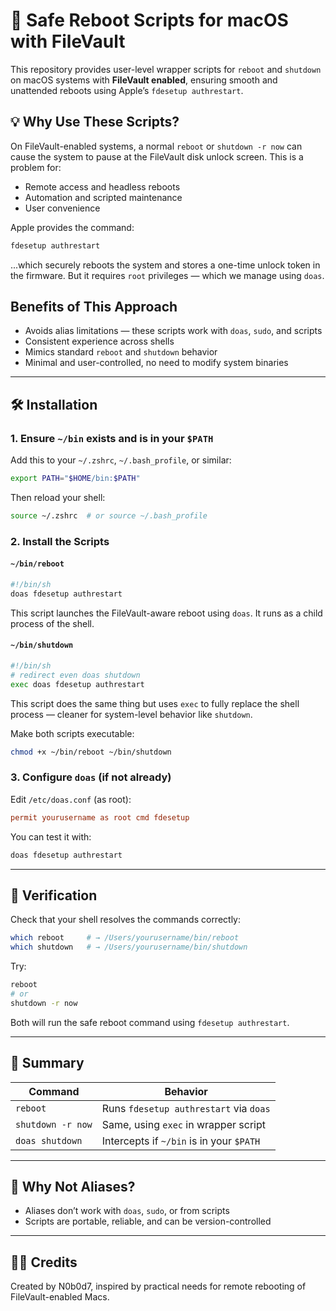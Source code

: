 
# 🔄 Safe Reboot Scripts for macOS with FileVault

This repository provides user-level wrapper scripts for `reboot` and `shutdown` on macOS systems with **FileVault enabled**, ensuring smooth and unattended reboots using Apple’s `fdesetup authrestart`.

## 💡 Why Use These Scripts?

On FileVault-enabled systems, a normal `reboot` or `shutdown -r now` can cause the system to pause at the FileVault disk unlock screen. This is a problem for:

- Remote access and headless reboots
- Automation and scripted maintenance
- User convenience

Apple provides the command:

```sh
fdesetup authrestart
```

...which securely reboots the system and stores a one-time unlock token in the firmware. But it requires `root` privileges — which we manage using `doas`.

## Benefits of This Approach

- Avoids alias limitations — these scripts work with `doas`, `sudo`, and scripts
- Consistent experience across shells
- Mimics standard `reboot` and `shutdown` behavior
- Minimal and user-controlled, no need to modify system binaries

---

## 🛠 Installation

### 1. Ensure `~/bin` exists and is in your `$PATH`

Add this to your `~/.zshrc`, `~/.bash_profile`, or similar:

```sh
export PATH="$HOME/bin:$PATH"
```

Then reload your shell:

```sh
source ~/.zshrc  # or source ~/.bash_profile
```

### 2. Install the Scripts

#### `~/bin/reboot`

```sh
#!/bin/sh
doas fdesetup authrestart
```

This script launches the FileVault-aware reboot using `doas`. It runs as a child process of the shell.

#### `~/bin/shutdown`

```sh
#!/bin/sh
# redirect even doas shutdown
exec doas fdesetup authrestart
```

This script does the same thing but uses `exec` to fully replace the shell process — cleaner for system-level behavior like `shutdown`.

Make both scripts executable:

```sh
chmod +x ~/bin/reboot ~/bin/shutdown
```

### 3. Configure `doas` (if not already)

Edit `/etc/doas.conf` (as root):

```conf
permit yourusername as root cmd fdesetup
```

You can test it with:

```sh
doas fdesetup authrestart
```

---

## 🧪 Verification

Check that your shell resolves the commands correctly:

```sh
which reboot     # → /Users/yourusername/bin/reboot
which shutdown   # → /Users/yourusername/bin/shutdown
```

Try:

```sh
reboot
# or
shutdown -r now
```

Both will run the safe reboot command using `fdesetup authrestart`.

---

## 🧼 Summary

| Command           | Behavior                                   |
|-------------------|--------------------------------------------|
| `reboot`          | Runs `fdesetup authrestart` via `doas`     |
| `shutdown -r now` | Same, using `exec` in wrapper script       |
| `doas shutdown`   | Intercepts if `~/bin` is in your `$PATH`   |

---

## 🙌 Why Not Aliases?

- Aliases don’t work with `doas`, `sudo`, or from scripts
- Scripts are portable, reliable, and can be version-controlled

---

## 👩‍💻 Credits

Created by N0b0d7, inspired by practical needs for remote rebooting of FileVault-enabled Macs.
